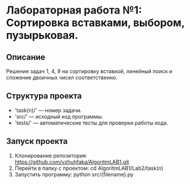 # Лабораторная работа №1: Сортировка вставками, выбором, пузырьковая.

## Описание
Решение задач 1, 4, 9 на сортировку вставкой, линейный поиск и сложение двоичных чисел соответственно.

## Структура проекта
- 'task(n)/' — номер задачи.
- 'src/' — исходный код программы.
- 'tests/' — автоматические тесты для проверки работы кода.

## Запуск проекта
1. Клонирование репозитория: https://github.com/vzhuhfaka/AlgoritmLAB1.git
2. Перейти в папку с проектом: cd AlgoritmLAB1/Lab2/task(n)
3. Запустить программу: python src/(filename).py